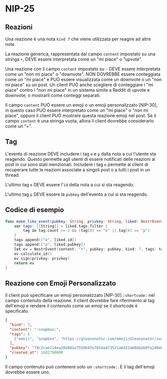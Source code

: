 
# NIP-25

## Reazioni

Una reazione è una nota `kind 7` che viene utilizzata per reagire ad altre note.

La reazione generica, rappresentata dal campo `content` impostato su una stringa `+`, DEVE essere interpretata come un "mi piace" o "upvote".

Una reazione con il campo `content` impostato su `-` DEVE essere interpretata come un "non mi piace" o "downvote". NON DOVREBBE essere conteggiata come un "mi piace" e PUÒ essere visualizzata come un downvote o un "non mi piace" su un post. Un client PUÒ anche scegliere di conteggiare i "mi piace" contro i "non mi piace" in un sistema simile a Reddit di upvote e downvote, o mostrarli come conteggi separati.

Il campo `content` PUÒ essere un emoji o un emoji personalizzato [NIP-30], in questo caso PUÒ essere interpretato come un "mi piace" o "non mi piace", oppure il client PUÒ mostrare questa reazione emoji nel post. Se il campo `content` è una stringa vuota, allora il client dovrebbe considerarlo come un "+".

## Tag

L'evento di reazione DEVE includere i tag `e` e `p` dalla nota a cui l'utente sta reagendo. Questo permette agli utenti di essere notificati delle reazioni ai post in cui sono stati menzionati. Includere i tag `e` permette ai client di recuperare tutte le reazioni associate a singoli post o a tutti i post in un thread.

L'ultimo tag `e` DEVE essere l'`id` della nota a cui si sta reagendo.

L'ultimo tag `p` DEVE essere la `pubkey` dell'evento a cui si sta reagendo.

## Codice di esempio

```swift
func make_like_event(pubkey: String, privkey: String, liked: NostrEvent) -> NostrEvent {
    var tags: [[String]] = liked.tags.filter { 
    	tag in tag.count >= 2 && (tag[0] == "e" || tag[0] == "p") 
    }
    tags.append(["e", liked.id])
    tags.append(["p", liked.pubkey])
    let ev = NostrEvent(content: "+", pubkey: pubkey, kind: 7, tags: tags)
    ev.calculate_id()
    ev.sign(privkey: privkey)
    return ev
}
```

## Reazione con Emoji Personalizzato

Il client può specificare un emoji personalizzato [NIP-30] `:shortcode:` nel campo contenuto della reazione. Il client dovrebbe fare riferimento al tag dell'emoji e rendere il contenuto come un emoji se il shortcode è specificato.

```json
{
  "kind": 7,
  "content": ":soapbox:",
  "tags": [
    ["emoji", "soapbox", "https://gleasonator.com/emoji/Gleasonator/soapbox.png"]
  ],
  "pubkey": "79c2cae114ea28a981e7559b4fe7854a473521a8d22a66bbab9fa248eb820ff6",
  "created_at": 1682790000
}
```

Il campo contenuto può contenere solo un `:shortcode:`. E il tag dell'emoji dovrebbe essere uno.